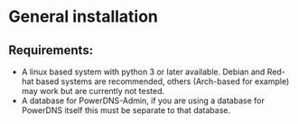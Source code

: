 # General installation 


## Requirements:

- A linux based system with python 3 or later available. Debian and Red-hat based systems are recommended, others (Arch-based for example) may work but are currently not tested.
- A database for PowerDNS-Admin, if you are using a database for PowerDNS itself this must be separate to that database.
